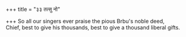 +++
title = "३३ तत्सु नो"

+++
So all our singers ever praise the pious Brbu's noble deed,  
     Chief, best to give his thousands, best to give a thousand liberal gifts.